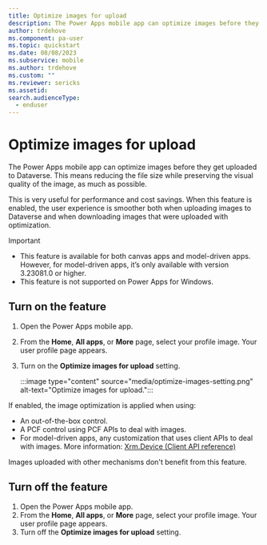 ```yaml
---
title: Optimize images for upload
description: The Power Apps mobile app can optimize images before they get uploaded to Dataverse. 
author: trdehove
ms.component: pa-user
ms.topic: quickstart
ms.date: 08/08/2023
ms.subservice: mobile
ms.author: trdehove
ms.custom: ""
ms.reviewer: sericks
ms.assetid: 
search.audienceType: 
  - enduser
---
```


# Optimize images for upload

The Power Apps mobile app can optimize images before they get uploaded to Dataverse. This means reducing the file size while preserving the visual quality of the image, as much as possible.

This is very useful for performance and cost savings. When this feature is enabled, the user experience is smoother both when uploading images to Dataverse and when downloading images that were uploaded with optimization.

> [!Important]
> -	This feature is available for both canvas apps and model-driven apps. However, for model-driven apps, it’s only available with version 3.23081.0 or higher.
> -	This feature is not supported on Power Apps for Windows.

## Turn on the feature

1. Open the Power Apps mobile app.
1. From the **Home**, **All apps**, or **More** page, select your profile image. Your user profile page appears.
1. Turn on the **Optimize images for upload** setting.

    :::image type="content" source="media/optimize-images-setting.png" alt-text="Optimize images for upload.":::
    
If enabled, the image optimization is applied when using:
-	An out-of-the-box control.
-	A PCF control using PCF APIs to deal with images.
-	For model-driven apps, any customization that uses client APIs to deal with images. More information: [Xrm.Device (Client API reference)](/power-apps/developer/model-driven-apps/clientapi/reference/xrm-device)

Images uploaded with other mechanisms don't benefit from this feature. 

## Turn off the feature
1. Open the Power Apps mobile app.
1. From the **Home**, **All apps**, or **More** page, select your profile image. Your user profile page appears.
1. Turn off the **Optimize images for upload** setting.
